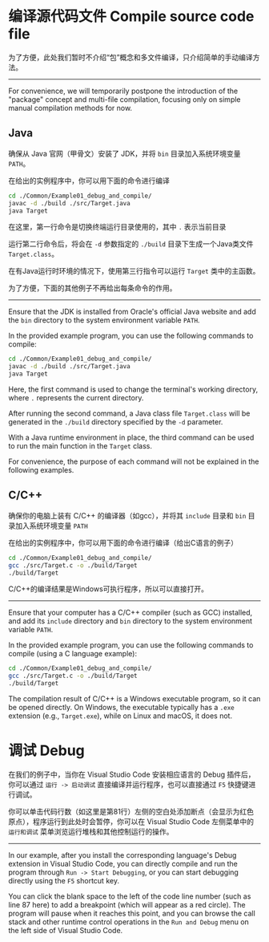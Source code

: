 # 编译源代码文件 Compile source code file

为了方便，此处我们暂时不介绍“包”概念和多文件编译，只介绍简单的手动编译方法。

---

For convenience, we will temporarily postpone the introduction of the "package" concept and multi-file compilation, focusing only on simple manual compilation methods for now.

## Java

确保从 Java 官网（甲骨文）安装了 JDK，并将 `bin` 目录加入系统环境变量 `PATH`。

在给出的实例程序中，你可以用下面的命令进行编译

```bash
cd ./Common/Example01_debug_and_compile/
javac -d ./build ./src/Target.java
java Target
```

在这里，第一行命令是切换终端运行目录使用的，其中 `.` 表示当前目录

运行第二行命令后，将会在 `-d` 参数指定的 `./build` 目录下生成一个Java类文件 `Target.class`。

在有Java运行时环境的情况下，使用第三行指令可以运行 `Target` 类中的主函数。

为了方便，下面的其他例子不再给出每条命令的作用。

---

Ensure that the JDK is installed from Oracle's official Java website and add the `bin` directory to the system environment variable `PATH`.

In the provided example program, you can use the following commands to compile:

```bash
cd ./Common/Example01_debug_and_compile/
javac -d ./build ./src/Target.java
java Target
```

Here, the first command is used to change the terminal's working directory, where `.` represents the current directory.

After running the second command, a Java class file `Target.class` will be generated in the `./build` directory specified by the `-d` parameter.

With a Java runtime environment in place, the third command can be used to run the main function in the `Target` class.

For convenience, the purpose of each command will not be explained in the following examples.

## C/C++

确保你的电脑上装有 C/C++ 的编译器（如gcc），并将其 `include` 目录和 `bin` 目录加入系统环境变量 `PATH`

在给出的实例程序中，你可以用下面的命令进行编译（给出C语言的例子）

```bash
cd ./Common/Example01_debug_and_compile/
gcc ./src/Target.c -o ./build/Target
./build/Target
```

C/C++的编译结果是Windows可执行程序，所以可以直接打开。

---

Ensure that your computer has a C/C++ compiler (such as GCC) installed, and add its `include` directory and `bin` directory to the system environment variable `PATH`.

In the provided example program, you can use the following commands to compile (using a C language example):

```bash
cd ./Common/Example01_debug_and_compile/
gcc ./src/Target.c -o ./build/Target
./build/Target
```

The compilation result of C/C++ is a Windows executable program, so it can be opened directly. On Windows, the executable typically has a `.exe` extension (e.g., `Target.exe`), while on Linux and macOS, it does not.

# 调试 Debug

在我们的例子中，当你在 Visual Studio Code 安装相应语言的 Debug 插件后，你可以通过 `运行 -> 启动调试` 直接编译并运行程序，也可以直接通过 `F5` 快捷键进行调试。

你可以单击代码行数（如这里是第81行）左侧的空白处添加断点（会显示为红色原点），程序运行到此处时会暂停，你可以在 Visual Studio Code 左侧菜单中的 `运行和调试` 菜单浏览运行堆栈和其他控制运行的操作。

---

In our example, after you install the corresponding language's Debug extension in Visual Studio Code, you can directly compile and run the program through `Run -> Start Debugging`, or you can start debugging directly using the `F5` shortcut key.

You can click the blank space to the left of the code line number (such as line 87 here) to add a breakpoint (which will appear as a red circle). The program will pause when it reaches this point, and you can browse the call stack and other runtime control operations in the `Run and Debug` menu on the left side of Visual Studio Code.